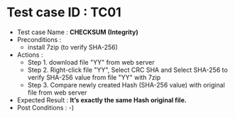 # Test case ID : TC01
* Test case Name : **CHECKSUM (Integrity)**
* Preconditions : 
  * install 7zip (to verify SHA-256)
* Actions : 
  * Step 1. download file "YY" from web server
  * Step 2. Right-click file "YY", Select CRC SHA and Select SHA-256 to verify SHA-256 value from file "YY" with 7zip
  * Step 3. Compare newly created Hash (SHA-256 value) with original file from web server
* Expected Result : **It’s exactly the same Hash original file.** 
* Post Conditions : -)
  
